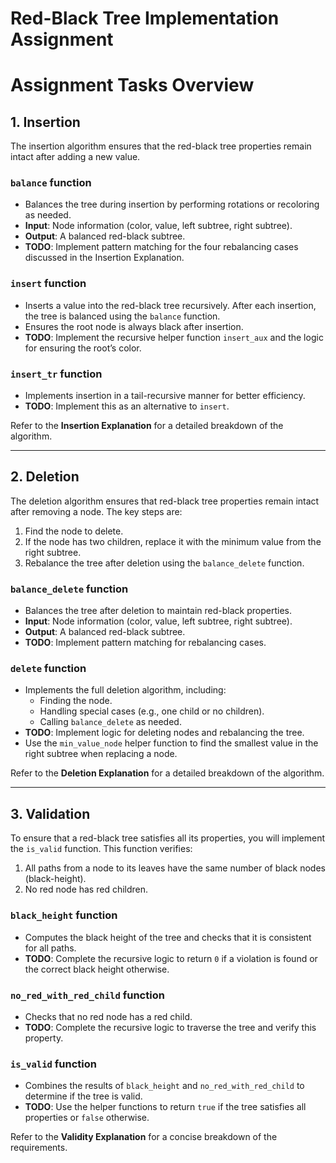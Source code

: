 # **Red-Black Tree Implementation Assignment**

# Assignment Tasks Overview

## **1. Insertion**

The insertion algorithm ensures that the red-black tree properties remain intact after adding a new value.

### **`balance` function**
- Balances the tree during insertion by performing rotations or recoloring as needed.
- **Input**: Node information (color, value, left subtree, right subtree).
- **Output**: A balanced red-black subtree.
- **TODO**: Implement pattern matching for the four rebalancing cases discussed in the Insertion Explanation.

### **`insert` function**
- Inserts a value into the red-black tree recursively. After each insertion, the tree is balanced using the `balance` function.
- Ensures the root node is always black after insertion.
- **TODO**: Implement the recursive helper function `insert_aux` and the logic for ensuring the root’s color.

### **`insert_tr` function**
- Implements insertion in a tail-recursive manner for better efficiency.
- **TODO**: Implement this as an alternative to `insert`.

Refer to the **Insertion Explanation** for a detailed breakdown of the algorithm.

---

## **2. Deletion**

The deletion algorithm ensures that red-black tree properties remain intact after removing a node. The key steps are:
1. Find the node to delete.
2. If the node has two children, replace it with the minimum value from the right subtree.
3. Rebalance the tree after deletion using the `balance_delete` function.

### **`balance_delete` function**
- Balances the tree after deletion to maintain red-black properties.
- **Input**: Node information (color, value, left subtree, right subtree).
- **Output**: A balanced red-black subtree.
- **TODO**: Implement pattern matching for rebalancing cases.

### **`delete` function**
- Implements the full deletion algorithm, including:
  - Finding the node.
  - Handling special cases (e.g., one child or no children).
  - Calling `balance_delete` as needed.
- **TODO**: Implement logic for deleting nodes and rebalancing the tree.
- Use the `min_value_node` helper function to find the smallest value in the right subtree when replacing a node.

Refer to the **Deletion Explanation** for a detailed breakdown of the algorithm.

---

## **3. Validation**

To ensure that a red-black tree satisfies all its properties, you will implement the `is_valid` function. This function verifies:
1. All paths from a node to its leaves have the same number of black nodes (black-height).
2. No red node has red children.

### **`black_height` function**
- Computes the black height of the tree and checks that it is consistent for all paths.
- **TODO**: Complete the recursive logic to return `0` if a violation is found or the correct black height otherwise.

### **`no_red_with_red_child` function**
- Checks that no red node has a red child.
- **TODO**: Complete the recursive logic to traverse the tree and verify this property.

### **`is_valid` function**
- Combines the results of `black_height` and `no_red_with_red_child` to determine if the tree is valid.
- **TODO**: Use the helper functions to return `true` if the tree satisfies all properties or `false` otherwise.

Refer to the **Validity Explanation** for a concise breakdown of the requirements.